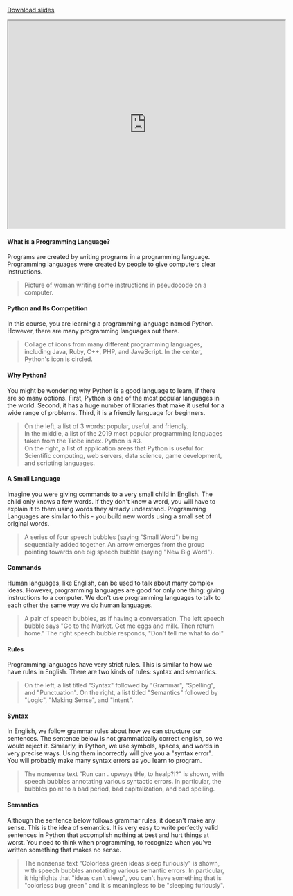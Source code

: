 
[Download slides](Languages.pdf)

<iframe style="width: 640px; height: 480px;" width="300" height="150" allowfullscreen="allowfullscreen" webkitallowfullscreen="webkitallowfullscreen" mozallowfullscreen="mozallowfullscreen"
title="Language.pdf" src="https://www.youtube.com/embed/BFB9VgIUrQU?feature=oembed&amp;rel=0" 
></iframe>

#### What is a Programming Language?

Programs are created by writing programs in a programming language.
Programming languages were created by people to give computers clear instructions.

> Picture of woman writing some instructions in pseudocode on a computer.

#### Python and Its Competition

In this course, you are learning a programming language named Python.
However, there are many programming languages out there.

> Collage of icons from many different programming languages, including Java, Ruby, C++, PHP, and JavaScript. In the center, Python's icon is circled.

#### Why Python?

You might be wondering why Python is a good language to learn, if there are so many options.
First, Python is one of the most popular languages in the world.
Second, it has a huge number of libraries that make it useful for a wide range of problems.
Third, it is a friendly language for beginners.

> On the left, a list of 3 words: popular, useful, and friendly.  
> In the middle, a list of the 2019 most popular programming languages taken from the Tiobe index. Python is #3.  
> On the right, a list of application areas that Python is useful for: Scientific computing, web servers, data science, game development, and scripting languages.

#### A Small Language

Imagine you were giving commands to a very small child in English.
The child only knows a few words.
If they don't know a word, you will have to explain it to them using words they already understand.
Programming Languages are similar to this - you build new words using a small set of original words.

> A series of four speech bubbles (saying "Small Word") being sequentially added together. An arrow emerges from the group pointing towards one big speech bubble (saying "New Big Word").

#### Commands

Human languages, like English, can be used to talk about many complex ideas.
However, programming languages are good for only one thing: giving instructions to a computer.
We don't use programming languages to talk to each other the same way we do human languages.

> A pair of speech bubbles, as if having a conversation. The left speech bubble says "Go to the Market. Get me eggs and milk. Then return home." The right speech bubble responds, "Don't tell me what to do!"

#### Rules

Programming languages have very strict rules.
This is similar to how we have rules in English.
There are two kinds of rules: syntax and semantics.

> On the left, a list titled "Syntax" followed by "Grammar", "Spelling", and "Punctuation".
> On the right, a list titled "Semantics" followed by "Logic", "Making Sense", and "Intent".

#### Syntax

In English, we follow grammar rules about how we can structure our sentences.
The sentence below is not grammatically correct english, so we would reject it.
Similarly, in Python, we use symbols, spaces, and words in very precise ways.
Using them incorrectly will give you a "syntax error".
You will probably make many syntax errors as you learn to program.

> The nonsense text "Run can . upways tHe, to healp?!?" is shown, with speech bubbles annotating various syntactic errors. In particular, the bubbles point to a bad period, bad capitalization, and bad spelling.

#### Semantics

Although the sentence below follows grammar rules, it doesn't make any sense.
This is the idea of semantics.
It is very easy to write perfectly valid sentences in Python that accomplish nothing at best and hurt things at worst.
You need to think when programming, to recognize when you've written something that makes no sense.

> The nonsense text "Colorless green ideas sleep furiously" is shown, with speech bubbles annotating various semantic errors. In particular, it highlights that "ideas can't sleep", you can't have something that is "colorless bug green" and it is meaningless to be "sleeping furiously".
